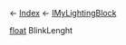 ← [Index](Api-Index) ← [IMyLightingBlock](Sandbox.ModAPI.Ingame.IMyLightingBlock)

[float](System.Single) BlinkLenght